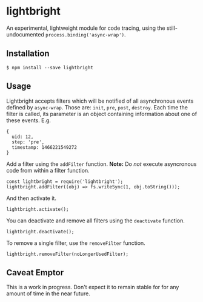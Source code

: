 # lightbright

An experimental, lightweight module for code tracing, using
the still-undocumented `process.binding('async-wrap')`.

## Installation

    $ npm install --save lightbright

## Usage

Lightbright accepts filters which will be notified of all
asynchronous events defined by `async-wrap`. Those are: `init`,
`pre`, `post`, `destroy`. Each time the filter is called, its
parameter is an object containing information about one of these
events. E.g.

    {
      uid: 12,
      step: 'pre',
      timestamp: 1466221549272
    }

Add a filter using the `addFilter` function.
**Note:** Do _not_ execute asyncronous code from within a filter function.

    const lightbright = require('lightbright');
    lightbright.addFilter((obj) => fs.writeSync(1, obj.toString()));

And then activate it.

    lightbright.activate();

You can deactivate and remove all filters using the `deactivate`
function.

    lightbright.deactivate();

To remove a single filter, use the `removeFilter` function.

    lightbright.removeFilter(noLongerUsedFilter);

## Caveat Emptor

This is a work in progress. Don't expect it to remain stable for
for any amount of time in the near future.